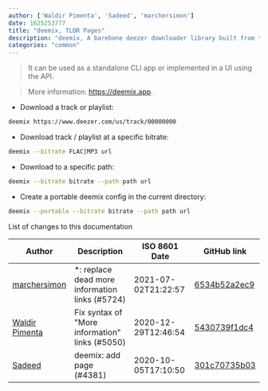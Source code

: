 ```yaml
---
author: ['Waldir Pimenta', 'Sadeed', 'marchersimon']
date: 1625253777
title: "deemix, TLDR Pages"
description: "deemix, A barebone deezer downloader library built from the ashes of Deezloader Remix."
categories: "common"
---
```

> It can be used as a standalone CLI app or implemented in a UI using the API.

> More information: <https://deemix.app>.

- Download a track or playlist:

```bash
deemix https://www.deezer.com/us/track/00000000
```

- Download track / playlist at a specific bitrate:

```bash
deemix --bitrate FLAC|MP3 url
```

- Download to a specific path:

```bash
deemix --bitrate bitrate --path path url
```

- Create a portable deemix config in the current directory:

```bash
deemix --portable --bitrate bitrate --path path url
```
List of changes to this documentation


Author | Description | ISO 8601 Date | GitHub link
------|-----|-----|-----
[marchersimon](mailto:50295997+marchersimon@users.noreply.github.com) | *: replace dead more information links (#5724) | 2021-07-02T21:22:57 | [6534b52a2ec9](https://github.com/tldr-pages/tldr/commit/6534b52a2ec92c1e691e21901799048c40b069db)
[Waldir Pimenta](mailto:waldyrious@gmail.com) | Fix syntax of "More information" links (#5050) | 2020-12-29T12:46:54 | [5430739f1dc4](https://github.com/tldr-pages/tldr/commit/5430739f1dc4d29b85b838e594550ba6c133001f)
[Sadeed](mailto:sadeeedw@gmail.com) | deemix: add page (#4381) | 2020-10-05T17:10:50 | [301c70735b03](https://github.com/tldr-pages/tldr/commit/301c70735b0377b9d1ba1ddc44184ce445a761aa)


